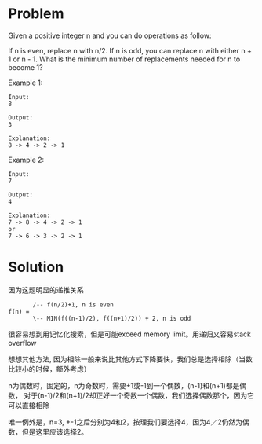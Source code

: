 # Problem

Given a positive integer n and you can do operations as follow:

If n is even, replace n with n/2.
If n is odd, you can replace n with either n + 1 or n - 1.
What is the minimum number of replacements needed for n to become 1?

Example 1:
```
Input:
8

Output:
3

Explanation:
8 -> 4 -> 2 -> 1
```

Example 2:

```
Input:
7

Output:
4

Explanation:
7 -> 8 -> 4 -> 2 -> 1
or
7 -> 6 -> 3 -> 2 -> 1
```

# Solution

因为这题明显的递推关系
```
       /-- f(n/2)+1, n is even
f(n) =
       \-- MIN(f((n-1)/2), f((n+1)/2)) + 2, n is odd
```

很容易想到用记忆化搜索，但是可能exceed memory limit。用递归又容易stack overflow

想想其他方法, 因为相除一般来说比其他方式下降要快，我们总是选择相除（当数比较小的时候，额外考虑）

n为偶数时，固定的，n为奇数时，需要+1或-1到一个偶数，(n-1)和(n+1)都是偶数，
对于(n-1)/2和(n+1)/2却正好一个奇数一个偶数，我们选择偶数那个，因为它可以直接相除

唯一例外是，n=3, +-1之后分别为4和2，按理我们要选择4，因为4／2仍然为偶数，但是这里应该选择2。